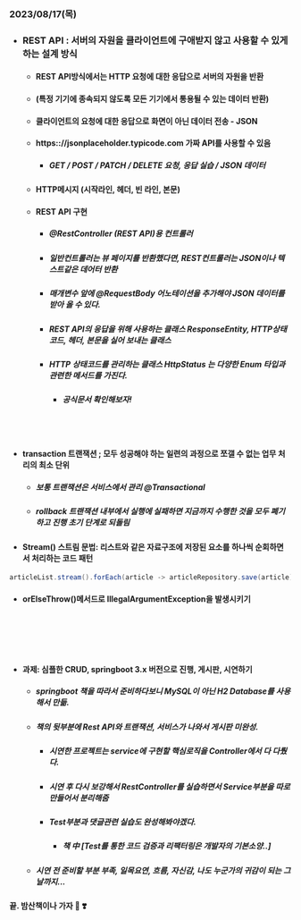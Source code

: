 ### 2023/08/17(목)
* ### REST API : 서버의 자원을 클라이언트에 구애받지 않고 사용할 수 있게 하는 설계 방식
  * #### REST API방식에서는 HTTP 요청에 대한 응답으로 서버의 자원을 반환
  * #### (특정 기기에 종속되지 않도록 모든 기기에서 통용될 수 있는 데이터 반환)
  * #### 클라이언트의 요청에 대한 응답으로 화면이 아닌 데이터 전송 - JSON
  * #### https:://jsonplaceholder.typicode.com 가짜 API를 사용할 수 있음
    * ##### GET / POST / PATCH / DELETE 요청, 응답 실습 / JSON 데이터
  * #### HTTP메시지 (시작라인, 헤더, 빈 라인, 본문) <br>
  * #### REST API 구현
    * ##### @RestController (REST API)용 컨트롤러
    * ##### 일반컨트롤러는 뷰 페이지를 반환했다면, REST컨트롤러는 JSON이나 텍스트같은 데어터 반환
    * ##### 매개변수 앞에 @RequestBody 어노테이션을 추가해야 JSON 데이터를 받아 올 수 있다. <br>
    * ##### REST API의 응답을 위해 사용하는 클래스 ResponseEntity, HTTP상태코드, 헤더, 본문을 실어 보내는 클래스
    * ##### HTTP 상태코드를 관리하는 클래스 HttpStatus 는 다양한 Enum 타입과 관련한 메서드를 가진다.
      * ##### 공식문서 확인해보자!<br>
<br>
<br>

* #### transaction 트랜잭션 ; 모두 성공해야 하는 일련의 과정으로 쪼갤 수 없는 업무 처리의 최소 단위
  * ##### 보통 트랜잭션은 서비스에서 관리 @Transactional
  * ##### rollback 트랜잭션 내부에서 실행에 실패하면 지금까지 수행한 것을 모두 폐기하고 진행 초기 단계로 되돌림<br>
* #### Stream() 스트림 문법: 리스트와 같은 자료구조에 저장된 요소를 하나씩 순회하면서 처리하는 코드 패턴 
```java
articleList.stream().forEach(article -> articleRepository.save(article));
```
* #### orElseThrow()메서드로 IllegalArgumentException을 발생시키기

<br>
<br>
<br>
<br>

* #### 과제: 심플한 CRUD, springboot 3.x 버전으로 진행, 게시판, 시연하기
  * ##### springboot 책을 따라서 준비하다보니 MySQL이 아닌 H2 Database를 사용해서 만듦.
  * ##### 책의 뒷부분에 Rest API와 트랜잭션, 서비스가 나와서 게시판 미완성.
    * ##### 시연한 프로젝트는 service에 구현할 핵심로직을 Controller에서 다 다뤘다.
    * ##### 시연 후 다시 보강해서 RestController를 실습하면서 Service부분을 따로 만들어서 분리해줌 <br>
    
    * ##### Test부분과 댓글관련 실습도 완성해봐야겠다.
      * ##### 책 中 [Test를 통한 코드 검증과 리팩터링은 개발자의 기본소양..] <br>
  * ##### 시연 전 준비할 부분 부족, 일목요연, 흐름, 자신감, 나도 누군가의 귀감이 되는 그 날까지...
 
####  끝. 밤산책이나 가자 🐶 ❣️

